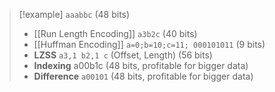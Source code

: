 > [!example] `aaabbc` (48 bits)
> - [[Run Length Encoding]] `a3b2c` (40 bits)
> - [[Huffman Encoding]] `a=0;b=10;c=11; 000101011` (9 bits)
> - **LZSS** `a3,1 b2,1 c` (Offset, Length) (56 bits)
> - **Indexing** a00b1c (48 bits, profitable for bigger data)
> - **Difference** `a00101` (48 bits, profitable for bigger data)
